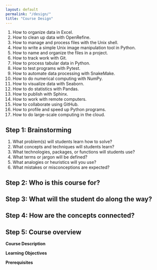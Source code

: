 ```yaml
---
layout: default
permalink: "/design/"
title: "Course Design"
---
```

 1. How to organize data in Excel.
 2. How to clean up data with OpenRefine.
 3. How to manage and process files with the Unix shell.
 4. How to write a simple Unix image manipulation tool in Python.
 5. How to name and organize the files in a project.
 6. How to track work with Git.
 7. How to process tabular data in Python.
 8. How to test programs with Pytest.
 9. How to automate data processing with SnakeMake.
10. How to do numerical computing with NumPy.
11. How to visualize data with Seaborn.
12. How to do statistics with Pandas.
13. How to publish with Sphinx.
14. How to work with remote computers.
15. How to collaborate using GitHub.
16. How to profile and speed up Python programs.
17. How to do large-scale computing in the cloud.

## Step 1: Brainstorming

1. What problem(s) will students learn how to solve?
2. What concepts and techniques will students learn?
3. What technologies, packages, or functions will students use?
4. What terms or jargon will be defined?
5. What analogies or heuristics will you use?
6. What mistakes or misconceptions are expected?

<!-- -------------------------------------------------------------------------------- -->

## Step 2: Who is this course for?

<!-- -------------------------------------------------------------------------------- -->

## Step 3: What will the student do along the way?

<!-- -------------------------------------------------------------------------------- -->

## Step 4: How are the concepts connected?

<!-- -------------------------------------------------------------------------------- -->

## Step 5: Course overview

**Course Description**

**Learning Objectives**

**Prerequisites**
